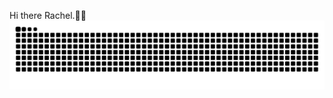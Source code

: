 
Hi there Rachel.👋🏻
<picture>
  <source media="(prefers-color-scheme: dark)" srcset="https://raw.githubusercontent.com/n3A87/n3A87/output/github-contribution-grid-snake-dark.svg">
  <source media="(prefers-color-scheme: light)" srcset="https://raw.githubusercontent.com/n3A87/n3A87/output/github-contribution-grid-snake.svg">
  <img alt="github contribution grid snake animation" src="https://raw.githubusercontent.com/n3A87/n3A87/output/github-contribution-grid-snake.svg">
</picture>


<!--

## Hello,  I'm xYLiuuuuuu. 🌞
🔭   I'm currently participating in some open-source projects and preparing for work.

🌱   I'm interested in Testing & Java & AI.

🍃   I'm learning and exploring Automated Test & NebulaGraph & k8s.

❤️   I like eating 😍, coding 💻, playing 🏸 and footaball ⚽, sleeping in 🛌.

💬   Be free to ask me about anything here. 
**n3A87/n3A87** is a ✨ _special_ ✨ repository because its `README.md` (this file) appears on your GitHub profile.

Here are some ideas to get you started:

- 🔭 I’m currently working on ...
- 🌱 I’m currently learning ...
- 👯 I’m looking to collaborate on ...
- 🤔 I’m looking for help with ...
- 💬 Ask me about ...
- 📫 How to reach me: ...
- 😄 Pronouns: ...
- ⚡ Fun fact: ...
-->
